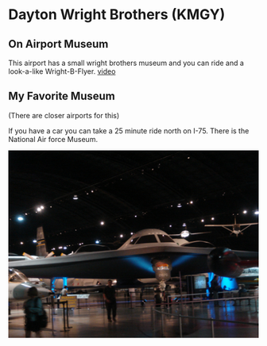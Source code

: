 # Dayton Wright Brothers (KMGY)


## On Airport Museum

This airport has a small wright brothers museum and you can ride and a look-a-like Wright-B-Flyer. [video](https://www.youtube.com/watch?v=4GqTq8lDfDM)

## My Favorite Museum

(There are closer airports for this)

If you have a car you can take a 25 minute ride north on I-75. There is the National Air force Museum. 

![stealth](images/stealth.jpg)